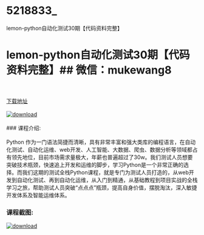 # 5218833_
lemon-python自动化测试30期【代码资料完整】
# lemon-python自动化测试30期【代码资料完整】## 微信：mukewang8
<br/></br>[下载地址](http://www.36tz.cn/article/5218833 "下载地址")
<br/></br>[![download](http://36tz.cn/muke_img/2021_03_1-23-300x181.png "下载地址")](http://www.36tz.cn/article/5218833 "下载地址")
<br/></br>### 课程介绍:<br/></br>Python 作为一门语法简捷而清晰，具有非常丰富和强大类库的编程语言，在自动化测试、自动化运维、web开发、人工智能、大数据、爬虫、数据分析等领域都占有领先地位，目前市场需求量极大，年薪也普遍超过了30w。我们测试人员想要突破技术瓶颈，快速追上开发和运维的脚步，学习Python是一个非常正确的选择。而我们这期的测试全栈Python课程，就是专门为测试人员打造的，从web开发到自动化测试、再到自动化运维，从入门到精通，从基础教程到项目实战的全栈学习之旅，帮助测试人员突破“点点点”瓶颈，提高自身价值，摆脱淘汰，深入敏捷开发体系及智能运维体系。

### 课程截图:
[![download](http://36tz.cn/muke_img/2021_03_2-21.png "下载地址")](http://www.36tz.cn/article/5218833 "下载地址")
